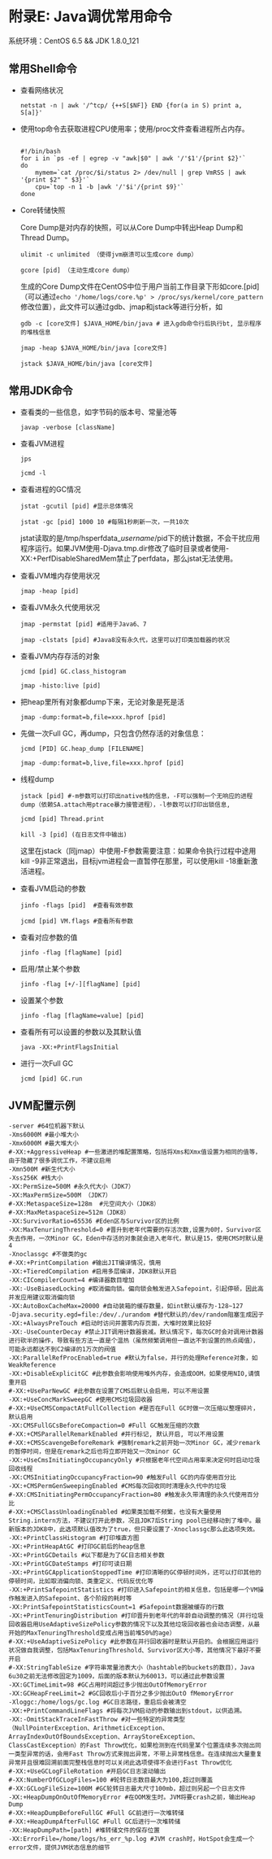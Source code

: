 # 附录E: Java调优常用命令

系统环境：CentOS 6.5 && JDK 1.8.0_121

## 常用Shell命令

- 查看网络状况

    ```
    netstat -n | awk '/^tcp/ {++S[$NF]} END {for(a in S) print a, S[a]}'
    ```
	
- 使用top命令去获取进程CPU使用率；使用/proc文件查看进程所占内存。

    ```
        
    #!/bin/bash
    for i in `ps -ef | egrep -v "awk|$0" | awk '/'$1'/{print $2}'`
    do
        mymem=`cat /proc/$i/status 2> /dev/null | grep VmRSS | awk '{print $2" " $3}'`
        cpu=`top -n 1 -b |awk '/'$i'/{print $9}'`
    done
	```
		
- Core转储快照

    Core Dump是对内存的快照，可以从Core Dump中转出Heap Dump和Thread Dump。
      	
    ```
    ulimit -c unlimited （使得jvm崩溃可以生成core dump）
    	
    gcore [pid] （主动生成core dump）
    ```
    
    生成的Core Dump文件在CentOS中位于用户当前工作目录下形如core.[pid]（可以通过`echo '/home/logs/core.%p' > /proc/sys/kernel/core_pattern`修改位置），此文件可以通过gdb、jmap和jstack等进行分析，如
    
    ```
    gdb -c [core文件] $JAVA_HOME/bin/java # 进入gdb命令行后执行bt, 显示程序的堆栈信息
    
    jmap -heap $JAVA_HOME/bin/java [core文件]
    
    jstack $JAVA_HOME/bin/java [core文件]
    ```        

## 常用JDK命令

- 查看类的一些信息，如字节码的版本号、常量池等
		
    ```
    javap -verbose [className]
    ```
- 查看JVM进程
		
	```
	jps  
		
	jcmd -l
	```
- 查看进程的GC情况
	
    ```
    jstat -gcutil [pid] #显示总体情况   
		
    jstat -gc [pid] 1000 10 #每隔1秒刷新一次，一共10次
    ```
    
    jstat读取的是/tmp/hsperfdata_$username/$pid下的统计数据，不会干扰应用程序运行。如果JVM使用-Djava.tmp.dir修改了临时目录或者使用-XX:+PerfDisableSharedMem禁止了perfdata，那么jstat无法使用。
    
- 查看JVM堆内存使用状况

    ```
    jmap -heap [pid]
    ```
	
- 查看JVM永久代使用状况

    ```
    jmap -permstat [pid] #适用于Java6、7
       	
    jmap -clstats [pid] #Java8没有永久代，这里可以打印类加载器的状况
    ```
    
- 查看JVM内存存活的对象
	
	```
	jcmd [pid] GC.class_histogram 
	
	jmap -histo:live [pid]
	```
- 把heap里所有对象都dump下来，无论对象是死是活
	
    ```
    jmap -dump:format=b,file=xxx.hprof [pid]
    ```   

- 先做一次Full GC，再dump，只包含仍然存活的对象信息：
	
    ```
    jcmd [PID] GC.heap_dump [FILENAME]
	   
    jmap -dump:format=b,live,file=xxx.hprof [pid]
    ```  	
- 线程dump
	
    ```
    jstack [pid] #-m参数可以打印出native栈的信息，-F可以强制一个无响应的进程dump（依赖SA.attach用ptrace暴力接管进程），-l参数可以打印出锁信息,
	   
    jcmd [pid] Thread.print
	
    kill -3 [pid] (在日志文件中输出)
    ```
    
    这里在jstack（同jmap）中使用-F参数需要注意：如果命令执行过程中途用kill -9非正常退出，目标jvm进程会一直暂停在那里，可以使用kill -18重新激活进程。
    
- 查看JVM启动的参数

    ```
    jinfo -flags [pid]  #查看有效参数
	   
    jcmd [pid] VM.flags #查看所有参数
    ```
- 查看对应参数的值
	
	```
	jinfo -flag [flagName] [pid]
	```
- 启用/禁止某个参数
	 
	```
	jinfo -flag [+/-][flagName] [pid]
	```  
- 设置某个参数
	 
    ```
    jinfo -flag [flagName=value] [pid]
    ```  
- 查看所有可以设置的参数以及其默认值
    
    ```
    java -XX:+PrintFlagsInitial
    ```
    
- 进行一次Full GC

    ```
    jcmd [pid] GC.run
    ```

## JVM配置示例

```
-server #64位机器下默认
-Xms6000M #最小堆大小
-Xmx6000M #最大堆大小
#-XX:+AggressiveHeap #一些激进的堆配置策略，包括将Xms和Xmx值设置为相同的值等，由于隐藏了很多调优工作，不建议启用
-Xmn500M #新生代大小
-Xss256K #栈大小
-XX:PermSize=500M #永久代大小（JDK7）
-XX:MaxPermSize=500M （JDK7）
#-XX:MetaspaceSize=128m  #元空间大小（JDK8）
#-XX:MaxMetaspaceSize=512m（JDK8）
-XX:SurvivorRatio=65536 #Eden区与Survivor区的比例
-XX:MaxTenuringThreshold=0 #晋升到老年代需要的存活次数,设置为0时，Survivor区失去作用，一次Minor GC，Eden中存活的对象就会进入老年代，默认是15，使用CMS时默认是4
-Xnoclassgc #不做类的gc
#-XX:+PrintCompilation #输出JIT编译情况，慎用
-XX:+TieredCompilation #启用多层编译，JDK8默认开启
-XX:CICompilerCount=4 #编译器数目增加
-XX:-UseBiasedLocking #取消偏向锁。偏向锁会触发进入Safepoint，引起停顿，因此高并发应用建议取消偏向锁
-XX:AutoBoxCacheMax=20000 #自动装箱的缓存数量，如int默认缓存为-128~127
-Djava.security.egd=file:/dev/./urandom #替代默认的/dev/random阻塞生成因子
-XX:+AlwaysPreTouch #启动时访问并置零内存页面，大堆时效果比较好
-XX:-UseCounterDecay #禁止JIT调用计数器衰减。默认情况下，每次GC时会对调用计数器进行砍半的操作，导致有些方法一直是个温热（虽然频繁调用但一直达不到设置的热点阈值），可能永远都达不到C2编译的1万次的阀值
-XX:ParallelRefProcEnabled=true #默认为false，并行的处理Reference对象，如WeakReference
-XX:+DisableExplicitGC #此参数会影响使用堆外内存，会造成OOM，如果使用NIO,请慎重开启
#-XX:+UseParNewGC #此参数在设置了CMS后默认会启用，可以不用设置
-XX:+UseConcMarkSweepGC #使用CMS垃圾回收器
#-XX:+UseCMSCompactAtFullCollection #是否在Full GC时做一次压缩以整理碎片，默认启用
-XX:CMSFullGCsBeforeCompaction=0 #Full GC触发压缩的次数
#-XX:+CMSParallelRemarkEnabled #并行标记, 默认开启, 可以不用设置
#-XX:+CMSScavengeBeforeRemark #强制remark之前开始一次Minor GC，减少remark的暂停时间，但是在remark之后也将立即开始又一次minor GC
-XX:+UseCmsInitiatingOccupancyOnly #只根据老年代空间占用率来决定何时启动垃圾回收线程
-XX:CMSInitiatingOccupancyFraction=90 #触发Full GC的内存使用百分比
-XX:+CMSPermGenSweepingEnabled #CMS每次回收同时清理永久代中的垃圾
#-XX:CMSInitiatingPermOccupancyFraction=80 #触发永久带清理的永久代使用百分比
#-XX:+CMSClassUnloadingEnabled #如果类加载不频繁，也没有大量使用String.intern方法，不建议打开此参数，况且JDK7后String pool已经移动到了堆中。最新版本的JDK8中，此选项默认值改为了true，但只要设置了-Xnoclassgc那么此选项失效。
-XX:+PrintClassHistogram #打印堆直方图
-XX:+PrintHeapAtGC #打印GC前后的heap信息
-XX:+PrintGCDetails #以下都是为了GC日志相关参数
-XX:+PrintGCDateStamps #打印可读日期
-XX:+PrintGCApplicationStoppedTime #打印清晰的GC停顿时间外，还可以打印其他的停顿时间，比如取消偏向锁、类重定义、代码反优化等
-XX:+PrintSafepointStatistics #打印进入Safepoint的相关信息，包括是哪一个VM操作触发进入的Safepoint、各个阶段的耗时等
-XX:PrintSafepointStatisticsCount=1 #Safepoint数据被缓存的行数
-XX:+PrintTenuringDistribution #打印晋升到老年代的年龄自动调整的情况（并行垃圾回收器启用UseAdaptiveSizePolicy参数的情况下以及其他垃圾回收器也会动态调整，从最开始的MaxTenuringThreshold变成占用当前堆50%的age）
#-XX:+UseAdaptiveSizePolicy #此参数在并行回收器时是默认开启的。会根据应用运行状况做自我调整，包括MaxTenuringThreshold、Survivor区大小等，其他情况下最好不要开启
#-XX:StringTableSize #字符串常量池表大小（hashtable的buckets的数目），Java 6u30之前无法修改固定为1009，后面的版本默认为60013，可以通过此参数设置
-XX:GCTimeLimit=98 #GC占用时间超过多少抛出OutOfMemoryError
-XX:GCHeapFreeLimit=2 #GC回收后小于百分之多少抛出OutO fMemoryError
-Xloggc:/home/logs/gc.log #GC日志路径，重启后会被清空
-XX:+PrintCommandLineFlags #将每次JVM启动的参数输出到stdout，以供追溯。
-XX:-OmitStackTraceInFastThrow #对一些特定的异常类型（NullPointerException、ArithmeticException、ArrayIndexOutOfBoundsException、ArrayStoreException、ClassCastException）的Fast Throw优化，如果检测到在代码里某个位置连续多次抛出同一类型异常的话，会用Fast Throw方式来抛出异常，不带上异常栈信息。在连续抛出大量重复异常并且很难回溯前面完整栈信息时可以关闭此选项使得不会进行Fast Throw优化
#-XX:+UseGCLogFileRotation #开启GC日志滚动输出
#-XX:NumberOfGCLogFiles=100 #轮转日志数目最大为100,超过则覆盖
#-XX:GCLogFileSize=100M #GC轮转日志最大尺寸100mb，超过则另起一个日志文件
-XX:+HeapDumpOnOutOfMemoryError #在OOM发生时。JVM将要crash之前，输出Heap Dump
#-XX:+HeapDumpBeforeFullGC #Full GC前进行一次堆转储
#-XX:+HeapDumpAfterFullGC #Full GC后进行一次堆转储
-XX:HeapDumpPath=[path] #堆转储文件的保存位置
-XX:ErrorFile=/home/logs/hs_err_%p.log #JVM crash时，HotSpot会生成一个error文件，提供JVM状态信息的细节
```

